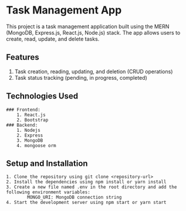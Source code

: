 ﻿# Task Management App

This project is a task management application built using the MERN (MongoDB, Express.js, React.js, Node.js) stack. The app allows users to create, read, update, and delete tasks.

## Features
1. Task creation, reading, updating, and deletion (CRUD operations)
2. Task status tracking (pending, in progress, completed)

## Technologies Used
    ### Frontend:
        1. React.js
        2. Bootstrap
    ### Backend:
        1. Nodejs
        2. Express
        3. MongoDB
        4. mongoose orm
## Setup and Installation
    1. Clone the repository using git clone <repository-url>
    2. Install the dependencies using npm install or yarn install
    3. Create a new file named .env in the root directory and add the following environment variables:
            MONGO_URI: MongoDB connection string
    4. Start the development server using npm start or yarn start
